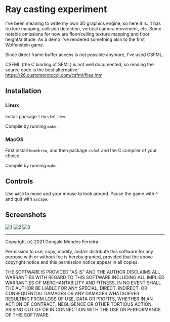 # Ray casting experiment

I've been meaning to write my own 3D graphics engine, so here it is. It has texture mapping, collision detection, vertical camera movement, etc.
Some notable omissions for now are floor/ceiling texture mapping and floor height/altitude.
As a demo I've rendered something akin to the first Wolfenstein game.

Since direct frame buffer access is not possible anymore, I've used CSFML.

CSFML (the C binding of SFML) is not well documented, so reading the source
code is the best alternative: https://26.customprotocol.com/csfml/files.htm

## Installation

### Linux

Install package `libcsfml-dev`.

Compile by running `make`.

### MacOS

First install `homebrew`, and then package `csfml` and the C compiler of your choice.

Compile by running `make`.

## Controls

Use `WASD` to move and your mouse to look around. Pause the game with `P` and quit with `Escape`.

## Screenshots

![1](https://user-images.githubusercontent.com/5512054/140398798-80b76118-27dc-4fe0-b92a-db0558d9a11e.png)
![2](https://user-images.githubusercontent.com/5512054/140398800-bcb72269-6cb0-4f5e-a6e8-c2a75149466f.png)
![3](https://user-images.githubusercontent.com/5512054/140398804-f3bec682-3478-4ab2-a00f-ad4245de6e94.png)


---

Copyright (c) 2021 Gonçalo Mendes Ferreira

Permission to use, copy, modify, and/or distribute this software for any purpose
with or without fee is hereby granted, provided that the above copyright notice
and this permission notice appear in all copies.

THE SOFTWARE IS PROVIDED "AS IS" AND THE AUTHOR DISCLAIMS ALL WARRANTIES WITH
REGARD TO THIS SOFTWARE INCLUDING ALL IMPLIED WARRANTIES OF MERCHANTABILITY AND
FITNESS. IN NO EVENT SHALL THE AUTHOR BE LIABLE FOR ANY SPECIAL, DIRECT,
INDIRECT, OR CONSEQUENTIAL DAMAGES OR ANY DAMAGES WHATSOEVER RESULTING FROM LOSS
OF USE, DATA OR PROFITS, WHETHER IN AN ACTION OF CONTRACT, NEGLIGENCE OR OTHER
TORTIOUS ACTION, ARISING OUT OF OR IN CONNECTION WITH THE USE OR PERFORMANCE OF
THIS SOFTWARE.
